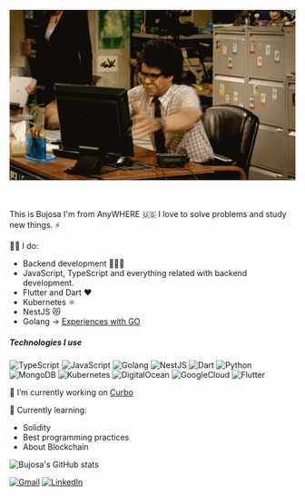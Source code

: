 <br />
<div align="center">
<img src="images/nope-anger.gif" alt="Bujosa" witdh="300" height="300"/>
</div>
<br />
<br />

 This is Bujosa I'm from AnyWHERE 🇺🇸 I love to solve problems and study new things. ⚡


👨‍💻 I do:
- Backend development 👨🏾‍💻
- JavaScript, TypeScript and everything related with backend development.
- Flutter and Dart ❤️
- Kubernetes ⚛️
- NestJS 😻
- Golang -> [Experiences with GO](./experiences/go.md)


##### Technologies I use

![TypeScript](https://img.shields.io/badge/-TypeScript-000000?style=flat&logo=typescript)
![JavaScript](https://img.shields.io/badge/-JavaScript-000000?style=flat&logo=javascript)
![Golang](https://img.shields.io/badge/-Go-000000?style=flat&logo=go)
![NestJS](https://img.shields.io/badge/-NestJS-000000?style=flat&logo=nestjs)
![Dart](https://img.shields.io/badge/-Dart-000000?style=flat&logo=dart)
![Python](https://img.shields.io/badge/-Python-000000?style=flat&logo=python)
![MongoDB](https://img.shields.io/badge/-MongoDB-000000?style=flat&logo=mongodb)
![Kubernetes](https://img.shields.io/badge/-Kubernetes-000000?style=flat&logo=kubernetes)
![DigitalOcean](https://img.shields.io/badge/-Digital%20Ocean-000000?style=flat&logo=digitalocean)
![GoogleCloud](https://img.shields.io/badge/-Google%20Cloud-000000?style=flat&logo=googlecloud)
![Flutter](https://img.shields.io/badge/-Flutter-000000?style=flat&logo=flutter)

🔭 I’m currently working on [Curbo](https://curbo.com/?)

🌱 Currently learning:
- Solidity
- Best programming practices 
- About Blockchain

![Bujosa's GitHub stats](https://github-readme-stats.vercel.app/api?username=bujosa&show_icons=true&theme=radical&count_private=true) 

[![Gmail](https://img.shields.io/badge/-GMAIL-D14836?style=for-the-badge&logo=gmail&logoColor=white)](mailto:davidbujosa@gmail.com)
[![LinkedIn](https://img.shields.io/badge/-LINKEDIN-0077B5?style=for-the-badge&logo=linkedin&logoColor=white)](https://www.linkedin.com/in/davidbujosa/)
